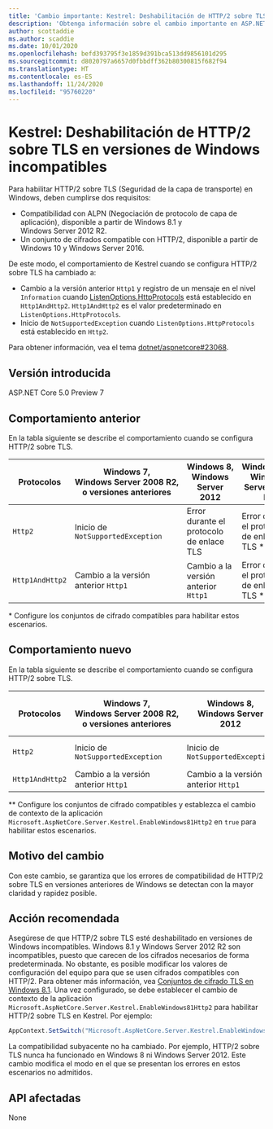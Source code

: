 ```yaml
---
title: 'Cambio importante: Kestrel: Deshabilitación de HTTP/2 sobre TLS en versiones de Windows incompatibles'
description: 'Obtenga información sobre el cambio importante en ASP.NET Core 5.0 titulado Kestrel: Deshabilitación de HTTP/2 sobre TLS en versiones de Windows incompatibles'
author: scottaddie
ms.author: scaddie
ms.date: 10/01/2020
ms.openlocfilehash: befd393795f3e1859d391bca513dd9856101d295
ms.sourcegitcommit: d8020797a6657d0fbbdff362b80300815f682f94
ms.translationtype: HT
ms.contentlocale: es-ES
ms.lasthandoff: 11/24/2020
ms.locfileid: "95760220"
---
```

# <a name="kestrel-http2-disabled-over-tls-on-incompatible-windows-versions"></a>Kestrel: Deshabilitación de HTTP/2 sobre TLS en versiones de Windows incompatibles

Para habilitar HTTP/2 sobre TLS (Seguridad de la capa de transporte) en Windows, deben cumplirse dos requisitos:

- Compatibilidad con ALPN (Negociación de protocolo de capa de aplicación), disponible a partir de Windows 8.1 y Windows Server 2012 R2.
- Un conjunto de cifrados compatible con HTTP/2, disponible a partir de Windows 10 y Windows Server 2016.

De este modo, el comportamiento de Kestrel cuando se configura HTTP/2 sobre TLS ha cambiado a:

- Cambio a la versión anterior `Http1` y registro de un mensaje en el nivel `Information` cuando [ListenOptions.HttpProtocols](/dotnet/api/microsoft.aspnetcore.server.kestrel.core.httpprotocols) está establecido en `Http1AndHttp2`. `Http1AndHttp2` es el valor predeterminado en `ListenOptions.HttpProtocols`.
- Inicio de `NotSupportedException` cuando `ListenOptions.HttpProtocols` está establecido en `Http2`.

Para obtener información, vea el tema [dotnet/aspnetcore#23068](https://github.com/dotnet/aspnetcore/issues/23068).

## <a name="version-introduced"></a>Versión introducida

ASP.NET Core 5.0 Preview 7

## <a name="old-behavior"></a>Comportamiento anterior

En la tabla siguiente se describe el comportamiento cuando se configura HTTP/2 sobre TLS.

| Protocolos | Windows 7,<br />Windows Server 2008 R2,<br />o versiones anteriores | Windows 8,<br />Windows Server 2012 | Windows 8.1,<br />Windows Server 2012 R2 | Windows 10,<br />Windows Server 2016,<br />o versiones más recientes |
|---------------|-----------------------------------------------|--------------------------------|-------------------------------------|------------------------------------------|
| `Http2`         | Inicio de `NotSupportedException`                   | Error durante el protocolo de enlace TLS     | Error durante el protocolo de enlace TLS &ast;     | Sin errores |
| `Http1AndHttp2` | Cambio a la versión anterior `Http1`                    | Cambio a la versión anterior `Http1`     | Error durante el protocolo de enlace TLS &ast;     | Sin errores |

&ast; Configure los conjuntos de cifrado compatibles para habilitar estos escenarios.

## <a name="new-behavior"></a>Comportamiento nuevo

En la tabla siguiente se describe el comportamiento cuando se configura HTTP/2 sobre TLS.

| Protocolos | Windows 7,<br />Windows Server 2008 R2,<br />o versiones anteriores | Windows 8,<br />Windows Server 2012 | Windows 8.1,<br />Windows Server 2012 R2 | Windows 10,<br />Windows Server 2016,<br />o versiones más recientes |
|---------------|-----------------------------------------------|--------------------------------|-------------------------------------|------------------------------------------|
| `Http2`         | Inicio de `NotSupportedException`                   | Inicio de `NotSupportedException`     | Inicio de `NotSupportedException` &ast;&ast;     | Sin errores |
| `Http1AndHttp2` | Cambio a la versión anterior `Http1`                    | Cambio a la versión anterior `Http1`     | Cambio a la versión anterior `Http1` &ast;&ast;     | Sin errores |

&ast;&ast; Configure los conjuntos de cifrado compatibles y establezca el cambio de contexto de la aplicación `Microsoft.AspNetCore.Server.Kestrel.EnableWindows81Http2` en `true` para habilitar estos escenarios.

## <a name="reason-for-change"></a>Motivo del cambio

Con este cambio, se garantiza que los errores de compatibilidad de HTTP/2 sobre TLS en versiones anteriores de Windows se detectan con la mayor claridad y rapidez posible.

## <a name="recommended-action"></a>Acción recomendada

Asegúrese de que HTTP/2 sobre TLS esté deshabilitado en versiones de Windows incompatibles. Windows 8.1 y Windows Server 2012 R2 son incompatibles, puesto que carecen de los cifrados necesarios de forma predeterminada. No obstante, es posible modificar los valores de configuración del equipo para que se usen cifrados compatibles con HTTP/2. Para obtener más información, vea [Conjuntos de cifrado TLS en Windows 8.1](/windows/win32/secauthn/tls-cipher-suites-in-windows-8-1). Una vez configurado, se debe establecer el cambio de contexto de la aplicación `Microsoft.AspNetCore.Server.Kestrel.EnableWindows81Http2` para habilitar HTTP/2 sobre TLS en Kestrel. Por ejemplo:

```csharp
AppContext.SetSwitch("Microsoft.AspNetCore.Server.Kestrel.EnableWindows81Http2", true);
```

La compatibilidad subyacente no ha cambiado. Por ejemplo, HTTP/2 sobre TLS nunca ha funcionado en Windows 8 ni Windows Server 2012. Este cambio modifica el modo en el que se presentan los errores en estos escenarios no admitidos.

## <a name="affected-apis"></a>API afectadas

None

<!--

### Category

ASP.NET Core

### Affected APIs

Not detectable via API analysis

-->
